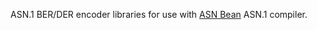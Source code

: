 ASN.1 BER/DER encoder libraries for use with [ASN Bean](https://github.com/kitandara/asn1bean) ASN.1 compiler.
